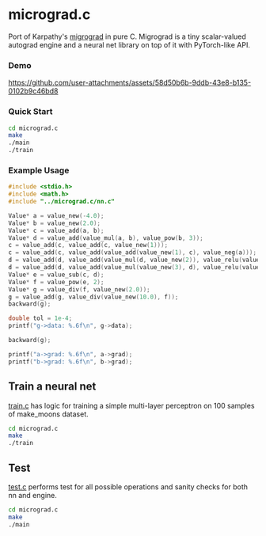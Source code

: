 # micrograd.c
Port of Karpathy's <a href="https://github.com/karpathy/micrograd">migrograd</a> in pure C. Migrograd is a tiny scalar-valued autograd engine and a neural net library on top of it with PyTorch-like API.

### Demo

https://github.com/user-attachments/assets/58d50b6b-9ddb-43e8-b135-0102b9c46bd8

### Quick Start

```bash
cd micrograd.c
make
./main
./train
```

### Example Usage

```c
#include <stdio.h>
#include <math.h>
#include "../micrograd.c/nn.c"

Value* a = value_new(-4.0);
Value* b = value_new(2.0);
Value* c = value_add(a, b);
Value* d = value_add(value_mul(a, b), value_pow(b, 3));
c = value_add(c, value_add(c, value_new(1)));
c = value_add(c, value_add(value_add(value_new(1), c), value_neg(a)));
d = value_add(d, value_add(value_mul(d, value_new(2)), value_relu(value_add(b, a))));
d = value_add(d, value_add(value_mul(value_new(3), d), value_relu(value_sub(b, a))));
Value* e = value_sub(c, d);
Value* f = value_pow(e, 2);
Value* g = value_div(f, value_new(2.0));
g = value_add(g, value_div(value_new(10.0), f));
backward(g);

double tol = 1e-4; 
printf("g->data: %.6f\n", g->data);

backward(g);

printf("a->grad: %.6f\n", a->grad);
printf("b->grad: %.6f\n", b->grad);
```

## Train a neural net
[train.c](https://github.com/Jaykef/micrograd.c/blob/main/train.c) has logic for training a simple multi-layer perceptron on 100 samples of make_moons dataset.

```bash
cd micrograd.c
make
./train
```

## Test
[test.c](https://github.com/Jaykef/micrograd.c/blob/main/test/test.c) performs test for all possible operations and sanity checks for both nn and engine.

```bash
cd micrograd.c
make
./main
```
